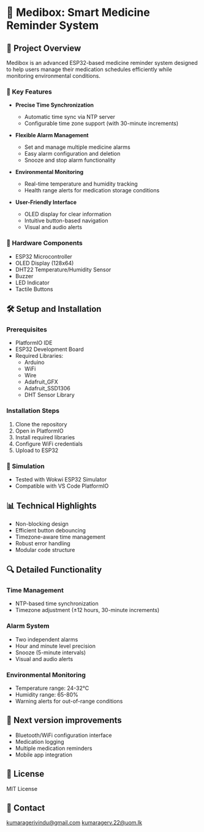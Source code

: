 # 🏥 Medibox: Smart Medicine Reminder System

## 🌟 Project Overview

Medibox is an advanced ESP32-based medicine reminder system designed to help users manage their medication schedules efficiently while monitoring environmental conditions.

### 🚀 Key Features

- **Precise Time Synchronization**
  - Automatic time sync via NTP server
  - Configurable time zone support (with 30-minute increments)

- **Flexible Alarm Management**
  - Set and manage multiple medicine alarms
  - Easy alarm configuration and deletion
  - Snooze and stop alarm functionality

- **Environmental Monitoring**
  - Real-time temperature and humidity tracking
  - Health range alerts for medication storage conditions

- **User-Friendly Interface**
  - OLED display for clear information
  - Intuitive button-based navigation
  - Visual and audio alerts

### 🔧 Hardware Components

- ESP32 Microcontroller
- OLED Display (128x64)
- DHT22 Temperature/Humidity Sensor
- Buzzer
- LED Indicator
- Tactile Buttons

## 🛠 Setup and Installation

### Prerequisites

- PlatformIO IDE
- ESP32 Development Board
- Required Libraries:
  - Arduino
  - WiFi
  - Wire
  - Adafruit_GFX
  - Adafruit_SSD1306
  - DHT Sensor Library

### Installation Steps

1. Clone the repository
2. Open in PlatformIO
3. Install required libraries
4. Configure WiFi credentials
5. Upload to ESP32

### 🧰 Simulation

- Tested with Wokwi ESP32 Simulator
- Compatible with VS Code PlatformIO

## 📊 Technical Highlights

- Non-blocking design
- Efficient button debouncing
- Timezone-aware time management
- Robust error handling
- Modular code structure

## 🔍 Detailed Functionality

### Time Management
- NTP-based time synchronization
- Timezone adjustment (±12 hours, 30-minute increments)

### Alarm System
- Two independent alarms
- Hour and minute level precision
- Snooze (5-minute intervals)
- Visual and audio alerts

### Environmental Monitoring
- Temperature range: 24-32°C
- Humidity range: 65-80%
- Warning alerts for out-of-range conditions

## 🚧 Next version improvements

- Bluetooth/WiFi configuration interface
- Medication logging
- Multiple medication reminders
- Mobile app integration

## 📄 License

MIT License

## 📧 Contact

kumaragerivindu@gmail.com
kumaragerv.22@uom.lk
